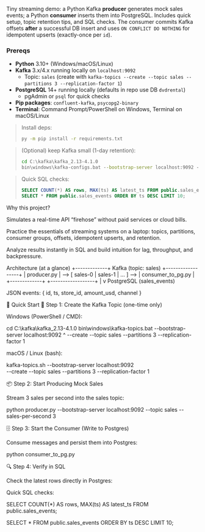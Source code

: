 Tiny streaming demo: a Python Kafka **producer** generates mock sales events; a Python **consumer** inserts them into PostgreSQL. 
Includes quick setup, topic retention tips, and SQL checks. The consumer commits Kafka offsets **after** a successful DB insert 
and uses `ON CONFLICT DO NOTHING` for idempotent upserts (exactly-once per `id`).

### Prereqs
- **Python** 3.10+ (Windows/macOS/Linux)
- **Kafka** 3.x/4.x running locally on `localhost:9092`  
  - Topic: `sales` (create with `kafka-topics --create --topic sales --partitions 3 --replication-factor 1`)
- **PostgreSQL** 14+ running locally (defaults in repo use DB `dvdrental`)
  - pgAdmin or `psql` for quick checks
- **Pip packages**: `confluent-kafka`, `psycopg2-binary`
- **Terminal**: Command Prompt/PowerShell on Windows, Terminal on macOS/Linux

> Install deps:
> ```bat
> py -m pip install -r requirements.txt
> ```

> (Optional) keep Kafka small (1-day retention):
> ```bat
> cd C:\kafka\kafka_2.13-4.1.0
> bin\windows\kafka-configs.bat --bootstrap-server localhost:9092 --entity-type topics --entity-name sales --alter --add-config retention.ms=86400000
> ```

> Quick SQL checks:
> ```sql
> SELECT COUNT(*) AS rows, MAX(ts) AS latest_ts FROM public.sales_events;
> SELECT * FROM public.sales_events ORDER BY ts DESC LIMIT 10;
> ```

Why this project?

Simulates a real-time API “firehose” without paid services or cloud bills.

Practice the essentials of streaming systems on a laptop: topics, partitions, consumer groups, offsets, idempotent upserts, and retention.

Analyze results instantly in SQL and build intuition for lag, throughput, and backpressure.

Architecture (at a glance)
+-------------+     Kafka (topic: sales)     +------------------+
| producer.py | --> [ sales-0 | sales-1 | … ] --> | consumer_to_pg.py |
+-------------+                               +------------------+
                                                   |
                                                   v
                                       PostgreSQL (sales_events)

JSON events: { id, ts, store_id, amount_usd, channel }

🚀 Quick Start
📝 Step 1: Create the Kafka Topic (one-time only)

Windows (PowerShell / CMD):

cd C:\kafka\kafka_2.13-4.1.0
bin\windows\kafka-topics.bat --bootstrap-server localhost:9092 ^
  --create --topic sales --partitions 3 --replication-factor 1


macOS / Linux (bash):

kafka-topics.sh --bootstrap-server localhost:9092 \
  --create --topic sales --partitions 3 --replication-factor 1

📦 Step 2: Start Producing Mock Sales

Stream 3 sales per second into the sales topic:

python producer.py --bootstrap-server localhost:9092 --topic sales --sales-per-second 3

🗄️ Step 3: Start the Consumer (Write to Postgres)

Consume messages and persist them into Postgres:

python consumer_to_pg.py

🔍 Step 4: Verify in SQL

Check the latest rows directly in Postgres:

Quick SQL checks:

SELECT COUNT(*) AS rows, MAX(ts) AS latest_ts 
FROM public.sales_events;

SELECT * 
FROM public.sales_events 
ORDER BY ts DESC 
LIMIT 10;
